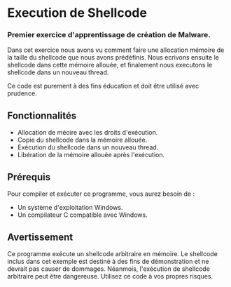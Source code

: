 # Execution de Shellcode

### Premier exercice d'apprentissage de création de Malware.

Dans cet exercice nous avons vu comment faire une allocation mémoire de la taille du shellcode que nous avons prédéfinis.
Nous ecrivons ensuite le shellcode dans cette mémoire allouée, et finalement nous executons le shellcode dans un nouveau thread.

Ce code est purement à des fins éducation et doit être utilisé avec prudence.

## Fonctionnalités 
 - Allocation de méoire avec les droits d'exécution.
 - Copie du shellcode dans la mémoire allouée.
 - Exécution du shellcode dans un nouveau thread.
 - Libération de la mémoire allouée après l'exécution.

## Prérequis 
Pour compiler et exécuter ce programme, vous aurez besoin de :

- Un système d'exploitation Windows.
- Un compilateur C compatible avec Windows.

## Avertissement
Ce programme exécute un shellcode arbitraire en mémoire. Le shellcode inclus dans cet exemple est destiné à des fins de démonstration et ne devrait pas causer de dommages. 
Néanmois, l'exécution de shellcode arbitraire peut être dangereuse. Utilisez ce code à vos propres risques.

